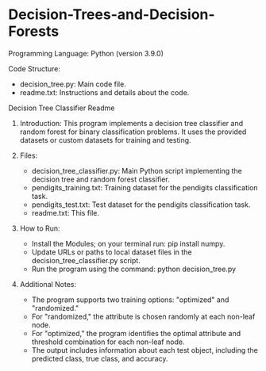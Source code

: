# Decision-Trees-and-Decision-Forests

Programming Language: Python (version 3.9.0)

Code Structure:
- decision_tree.py: Main code file.
- readme.txt: Instructions and details about the code.

Decision Tree Classifier Readme

1. Introduction:
   This program implements a decision tree classifier and random forest for binary classification problems. It uses the provided datasets or custom datasets for training and testing.

2. Files:
   - decision_tree_classifier.py: Main Python script implementing the decision tree and random forest classifier.
   - pendigits_training.txt: Training dataset for the pendigits classification task.
   - pendigits_test.txt: Test dataset for the pendigits classification task.
   - readme.txt: This file.

3. How to Run:
   - Install the Modules;
   on your terminal run: pip install numpy.
   - Update URLs or paths to local dataset files in the decision_tree_classifier.py script.
   - Run the program using the command:
   python decision_tree.py
   
4. Additional Notes:
   - The program supports two training options: "optimized" and "randomized."
   - For "randomized," the attribute is chosen randomly at each non-leaf node.
   - For "optimized," the program identifies the optimal attribute and threshold combination for each non-leaf node.
   - The output includes information about each test object, including the predicted class, true class, and accuracy.

